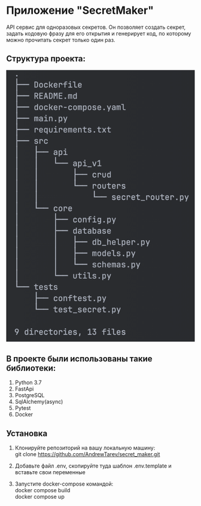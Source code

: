 # Приложение "SecretMaker"

API сервис для одноразовых секретов. Он позволяет создать секрет, задать кодовую фразу для его открытия и 
генерирует код, по которому можно прочитать секрет только один раз.


## Структура проекта:

![image_1.png](image_README/image_1.png)

## В проекте были использованы такие библиотеки:

1. Python 3.7
2. FastApi
3. PostgreSQL
4. SqlAlchemy(async)
5. Pytest
6. Docker

## Установка

1. Клонируйте репозиторий на вашу локальную машину:  
   git clone https://github.com/AndrewTarev/secret_maker.git

2. Добавьте файл .env, скопируйте туда шаблон .env.template и вставьте свои переменные

3. Запустите docker-compose командой:  
   docker compose build  
   docker compose up